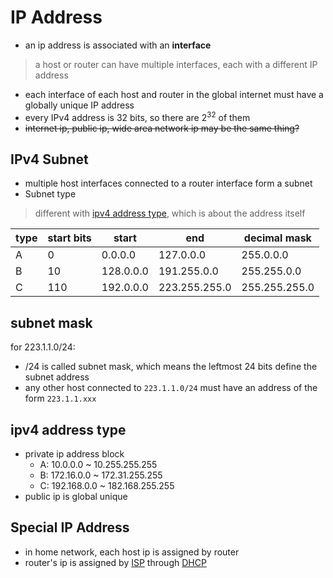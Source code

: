 # IP Address

- an ip address is associated with an **interface**

> a host or router can have multiple interfaces, each with a different IP address

- each interface of each host and router in the global internet must have a globally unique IP address
- every IPv4 address is 32 bits, so there are $2^{32}$ of them
- ~~internet ip, public ip, wide area network ip may be the same thing?~~

## IPv4 Subnet

- multiple host interfaces connected to a router interface form a subnet
- Subnet type

> different with [ipv4 address type](#ipv4-address-type), which is about the address itself

| type | start bits | start     | end           | decimal mask  |
| ---- | ---------- | --------- | ------------- | ------------- |
| A    | 0          | 0.0.0.0   | 127.0.0.0     | 255.0.0.0     |
| B    | 10         | 128.0.0.0 | 191.255.0.0   | 255.255.0.0   |
| C    | 110        | 192.0.0.0 | 223.255.255.0 | 255.255.255.0 |

## subnet mask

for 223.1.1.0/24:

- /24 is called subnet mask, which means the leftmost 24 bits define the subnet address
- any other host connected to `223.1.1.0/24` must have an address of the form `223.1.1.xxx`

## ipv4 address type

- private ip address block
  - A: 10.0.0.0 ~ 10.255.255.255
  - B: 172.16.0.0 ~ 172.31.255.255
  - C: 192.168.0.0 ~ 182.168.255.255
- public ip is global unique

## Special IP Address

- in home network, each host ip is assigned by router
- router's ip is assigned by [ISP](internet-service-provider) through [DHCP](dhcp.md)
